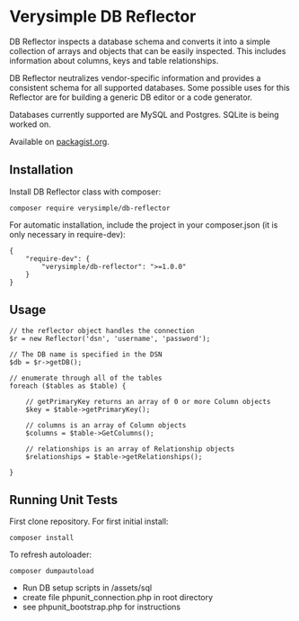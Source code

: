 # Verysimple DB Reflector

DB Reflector inspects a database schema and converts it into a simple collection of arrays and objects that can be easily inspected. This includes information about columns, keys and table relationships.

DB Reflector neutralizes vendor-specific information and provides a consistent schema for all supported databases. Some possible uses for this Reflector are for building a generic DB editor or a code generator.

Databases currently supported are MySQL and Postgres. SQLite is being worked on.

Available on [packagist.org](https://packagist.org/packages/verysimple/db-reflector).

## Installation

Install DB Reflector class with composer:

	composer require verysimple/db-reflector

For automatic installation, include the project in your composer.json (it is only necessary in require-dev):

	{
		"require-dev": {
			"verysimple/db-reflector": ">=1.0.0"
		}
	}

## Usage

	// the reflector object handles the connection
	$r = new Reflector('dsn', 'username', 'password');
	
	// The DB name is specified in the DSN
	$db = $r->getDB();
    	
    // enumerate through all of the tables
    foreach ($tables as $table) {

		// getPrimaryKey returns an array of 0 or more Column objects
    	$key = $table->getPrimaryKey();
    	
    	// columns is an array of Column objects
    	$columns = $table->GetColumns();
    	
    	// relationships is an array of Relationship objects
    	$relationships = $table->getRelationships();

    }

## Running Unit Tests

First clone repository. For first initial install:

	composer install

To refresh autoloader:

	composer dumpautoload

* Run DB setup scripts in /assets/sql
* create file phpunit_connection.php in root directory
* see phpunit_bootstrap.php for instructions